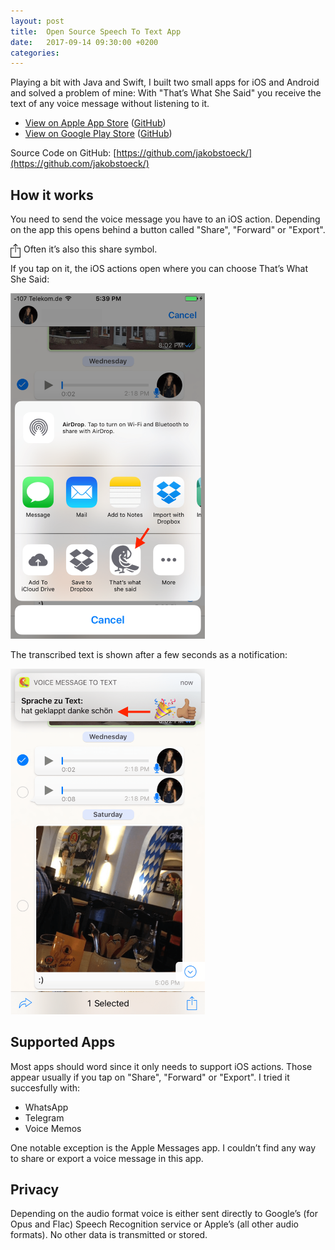 ```yaml
---
layout: post
title:  Open Source Speech To Text App
date:   2017-09-14 09:30:00 +0200
categories:
---
```


Playing a bit with Java and Swift, I built two small apps for iOS and Android and solved a problem of mine: With "That’s What She Said" you receive the text of any voice message without listening to it.

- [View on Apple App Store](https://itunes.apple.com/us/app/thats-what-she-said/id1239469302?ls=1&mt=8) ([GitHub](https://github.com/jakob-stoeck/speechToText))
- [View on Google Play Store](https://play.google.com/store/apps/details?id=de.jakobstoeck.speechtotext) ([GitHub](https://github.com/jakob-stoeck/speechToText-android))

Source Code on GitHub: [https://github.com/jakobstoeck/](https://github.com/jakobstoeck/)

## How it works

You need to send the voice message you have to an iOS action. Depending on the app this opens behind a button called "Share", "Forward" or "Export".

<svg style="float: left; margin-right: 5px" version="1.0" xmlns="http://www.w3.org/2000/svg"
 width="12.000000pt" height="17.000000pt" viewBox="0 0 120.000000 173.000000"
 preserveAspectRatio="xMidYMid meet">
<g transform="translate(0.000000,173.000000) scale(0.100000,-0.100000)"
fill="#000000" stroke="none">
<path d="M468 1593 c-76 -76 -138 -143 -138 -148 0 -6 12 -19 27 -29 l26 -19
90 91 c49 51 91 92 93 92 2 0 4 -202 4 -450 l0 -450 35 0 35 0 0 452 0 453 93
-92 92 -92 27 22 26 22 -136 143 -137 143 -137 -138z"/>
<path d="M0 640 l0 -600 600 0 600 0 0 600 0 600 -220 0 -220 0 0 -40 0 -40
180 0 180 0 0 -520 0 -520 -520 0 -520 0 0 520 0 520 180 0 180 0 0 40 0 40
-220 0 -220 0 0 -600z"/>
</g>
</svg>

Often it’s also this share symbol.

If you tap on it, the iOS actions open where you can choose That’s What She Said:

<img src="/assets/ios-action.png" width="311" alt="iOS action">

The transcribed text is shown after a few seconds as a notification:

<img src="/assets/ios-twss-text.png" width="311" alt="iOS action">

## Supported Apps

Most apps should word since it only needs to support iOS actions. Those appear usually if you tap on "Share", "Forward" or "Export". I tried it succesfully with:

- WhatsApp
- Telegram
- Voice Memos

One notable exception is the Apple Messages app. I couldn’t find any way to share or export a voice message in this app.

## Privacy

Depending on the audio format voice is either sent directly to Google’s (for Opus and Flac) Speech Recognition service or Apple’s (all other audio formats). No other data is transmitted or stored.

